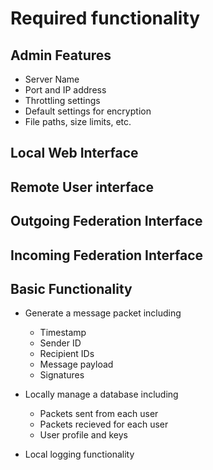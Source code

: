 # Required functionality

## Admin Features
- Server Name
- Port and IP address
- Throttling settings
- Default settings for encryption
- File paths, size limits, etc.

## Local Web Interface

## Remote User interface

## Outgoing Federation Interface

## Incoming Federation Interface

## Basic Functionality

- Generate a message packet including
  - Timestamp  
  - Sender ID
  - Recipient IDs
  - Message payload
  - Signatures

- Locally manage a database including
  - Packets sent from each user
  - Packets recieved for each user
  - User profile and keys

- Local logging functionality

